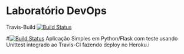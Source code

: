 # Laboratório DevOps


 Travis-Build
[![Build Status](https://api.travis-ci.org/ribeiro213/genTspsolver.png?branch=master)](https://travis-ci.org/ribeiro213/genTspsolver)

#[![Build Status](https://travis-ci.com/ribeiro213/validate.svg?branch=main)](https://travis-ci.com/ribeiro213/validate)
Aplicação Simples em Python/Flask com teste usando Unittest integrado ao Travis-CI fazendo deploy no Heroku.i
